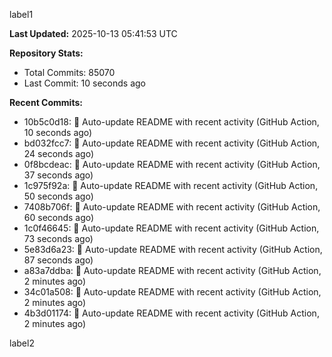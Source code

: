 
label1 
<!-- ACTIVITY_START -->
**Last Updated:** 2025-10-13 05:41:53 UTC

**Repository Stats:**
- Total Commits: 85070
- Last Commit: 10 seconds ago

**Recent Commits:**
- 10b5c0d18: 🤖 Auto-update README with recent activity (GitHub Action, 10 seconds ago)
- bd032fcc7: 🤖 Auto-update README with recent activity (GitHub Action, 24 seconds ago)
- 0f8bcdeac: 🤖 Auto-update README with recent activity (GitHub Action, 37 seconds ago)
- 1c975f92a: 🤖 Auto-update README with recent activity (GitHub Action, 50 seconds ago)
- 7408b706f: 🤖 Auto-update README with recent activity (GitHub Action, 60 seconds ago)
- 1c0f46645: 🤖 Auto-update README with recent activity (GitHub Action, 73 seconds ago)
- 5e83d6a23: 🤖 Auto-update README with recent activity (GitHub Action, 87 seconds ago)
- a83a7ddba: 🤖 Auto-update README with recent activity (GitHub Action, 2 minutes ago)
- 34c01a508: 🤖 Auto-update README with recent activity (GitHub Action, 2 minutes ago)
- 4b3d01174: 🤖 Auto-update README with recent activity (GitHub Action, 2 minutes ago)
<!-- ACTIVITY_END -->

label2
